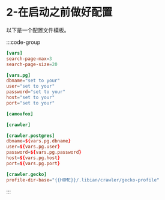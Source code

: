 # 2-在启动之前做好配置

以下是一个配置文件模板。

:::code-group

```toml [.data/config.cfg]
[vars]
search-page-max=3
search-page-size=20

[vars.pg]
dbname="set to your"
user="set to your"
password="set to your"
host="set to your"
port="set to your"

[camoufox]

[crawler]

[crawler.postgres]
dbname=${vars.pg.dbname}
user=${vars.pg.user}
password=${vars.pg.password}
host=${vars.pg.host}
port=${vars.pg.port}

[crawler.gecko]
profile-dir-base="{{HOME}}/.libian/crawler/gecko-profile"
```

:::